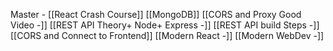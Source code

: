 Master -
[[React Crash Course]]
[[MongoDB]] 
[[CORS and Proxy Good Video -]]
[[REST API Theory+ Node+ Express -]]
[[REST API build Steps -]]
[[CORS and Connect to Frontend]]
[[Modern React -]]
[[Modern WebDev -]]